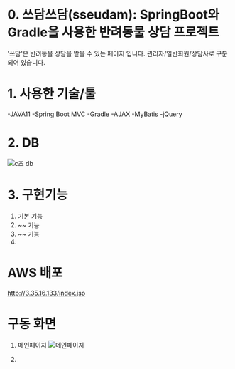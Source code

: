 # 0. 쓰담쓰담(sseudam): SpringBoot와 Gradle을 사용한 반려동물 상담 프로젝트
'쓰담'은 반려동물 상담을 받을 수 있는 페이지 입니다.
관리자/일반회원/상담사로 구분되어 있습니다.

# 1. 사용한 기술/툴
-JAVA11
-Spring Boot MVC
-Gradle
-AJAX
-MyBatis
-jQuery

# 2. DB
![c조 db](https://github.com/KayoonLee/sseudam/assets/121711903/0dbf2506-4296-4e36-9838-e4d23386a823)

# 3. 구현기능
1. 기본 기능
2. ~~ 기능
3. ~~ 기능
4. 

# AWS 배포
http://3.35.16.133/index.jsp

# 구동 화면
1. 메인페이지
![메인페이지](https://github.com/KayoonLee/sseudam/assets/121711903/fb35f139-deb2-4cf2-a79f-c70b1b79bac2)

2. 
